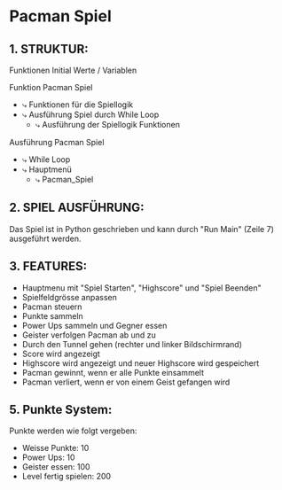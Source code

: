 # Pacman Spiel

## 1. STRUKTUR:
Funktionen Initial Werte / Variablen

Funktion Pacman Spiel  
  - ⤷ Funktionen für die Spiellogik
  - ⤷ Ausführung Spiel durch While Loop  
    - ⤷ Ausführung der Spiellogik Funktionen  

Ausführung Pacman Spiel
  - ⤷ While Loop
  - ⤷ Hauptmenü
    - ⤷ Pacman_Spiel

## 2. SPIEL AUSFÜHRUNG:
Das Spiel ist in Python geschrieben und kann durch "Run Main" (Zeile 7) ausgeführt werden.

## 3. FEATURES:
- Hauptmenu mit "Spiel Starten", "Highscore" und "Spiel Beenden"
- Spielfeldgrösse anpassen
- Pacman steuern
- Punkte sammeln
- Power Ups sammeln und Gegner essen
- Geister verfolgen Pacman ab und zu
- Durch den Tunnel gehen (rechter und linker Bildschirmrand)
- Score wird angezeigt
- Highscore wird angezeigt und neuer Highscore wird gespeichert
- Pacman gewinnt, wenn er alle Punkte einsammelt
- Pacman verliert, wenn er von einem Geist gefangen wird

## 5. Punkte System:
Punkte werden wie folgt vergeben:

- Weisse Punkte: 10
- Power Ups: 10
- Geister essen: 100
- Level fertig spielen: 200